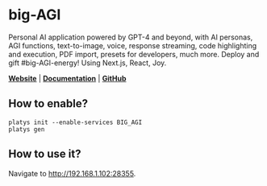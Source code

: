 # big-AGI

Personal AI application powered by GPT-4 and beyond, with AI personas, AGI functions, text-to-image, voice, response streaming, code highlighting and execution, PDF import, presets for developers, much more. Deploy and gift #big-AGI-energy! Using Next.js, React, Joy. 

**[Website](https://big-agi.com/)** | **[Documentation](https://big-agi.com/docs)** | **[GitHub](https://github.com/enricoros/big-AGI)**

## How to enable?

```
platys init --enable-services BIG_AGI
platys gen
```

## How to use it?

Navigate to <http://192.168.1.102:28355>.
